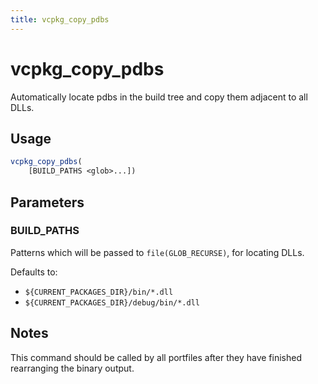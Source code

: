 ```yaml
---
title: vcpkg_copy_pdbs
---
```


# vcpkg_copy_pdbs

Automatically locate pdbs in the build tree and copy them adjacent to all DLLs.

## Usage
```cmake
vcpkg_copy_pdbs(
    [BUILD_PATHS <glob>...])
```

## Parameters
### BUILD_PATHS
Patterns which will be passed to `file(GLOB_RECURSE)`, for locating DLLs.

Defaults to:

- `${CURRENT_PACKAGES_DIR}/bin/*.dll`
- `${CURRENT_PACKAGES_DIR}/debug/bin/*.dll`

## Notes
This command should be called by all portfiles after they have finished rearranging the binary output.
